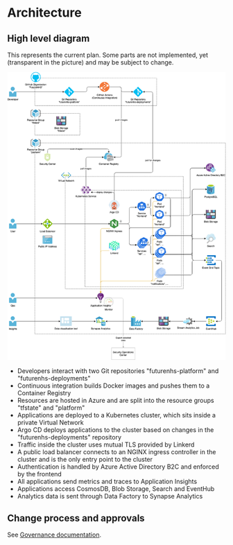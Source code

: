 # Architecture

## High level diagram

This represents the current plan. Some parts are not implemented, yet (transparent in the picture) and may be subject to change.

![](./high-level.png)

- Developers interact with two Git repositories "futurenhs-platform" and "futurenhs-deployments"
- Continuous integration builds Docker images and pushes them to a Container Registry
- Resources are hosted in Azure and are split into the resource groups "tfstate" and "platform"
- Applications are deployed to a Kubernetes cluster, which sits inside a private Virtual Network
- Argo CD deploys applications to the cluster based on changes in the "futurenhs-deployments" repository
- Traffic inside the cluster uses mutual TLS provided by Linkerd
- A public load balancer connects to an NGINX ingress controller in the cluster and is the only entry point to the cluster
- Authentication is handled by Azure Active Directory B2C and enforced by the frontend
- All applications send metrics and traces to Application Insights
- Applications access CosmosDB, Blob Storage, Search and EventHub
- Analytics data is sent through Data Factory to Synapse Analytics

## Change process and approvals

See [Governance documentation](../governance/README.md).
